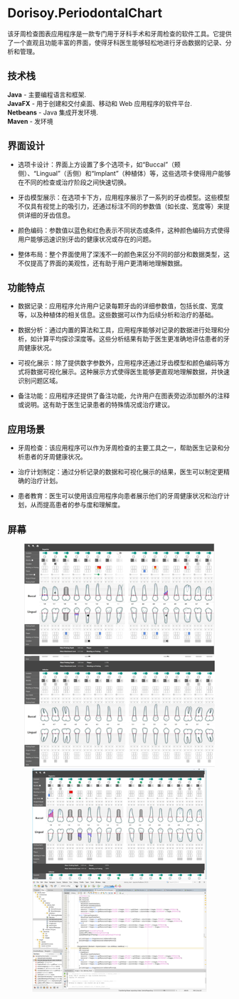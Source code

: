 # Dorisoy.PeriodontalChart

该牙周检查图表应用程序是一款专门用于牙科手术和牙周检查的软件工具。它提供了一个直观且功能丰富的界面，使得牙科医生能够轻松地进行牙齿数据的记录、分析和管理。

## 技术栈

**Java** - 主要编程语言和框架.  
**JavaFX** - 用于创建和交付桌面、移动和 Web 应用程序的软件平台.  
**Netbeans** - Java 集成开发环境.  
**Maven** - 发环境

## 界面设计

- 选项卡设计：界面上方设置了多个选项卡，如“Buccal”（颊侧）、“Lingual”（舌侧）和“Implant”（种植体）等，这些选项卡使得用户能够在不同的检查或治疗阶段之间快速切换。

- 牙齿模型展示：在选项卡下方，应用程序展示了一系列的牙齿模型。这些模型不仅具有视觉上的吸引力，还通过标注不同的参数值（如长度、宽度等）来提供详细的牙齿信息。
  
- 颜色编码：参数值以蓝色和红色表示不同状态或条件，这种颜色编码方式使得用户能够迅速识别牙齿的健康状况或存在的问题。
  
- 整体布局：整个界面使用了深浅不一的颜色来区分不同的部分和数据类型，这不仅提高了界面的美观性，还有助于用户更清晰地理解数据。
  

## 功能特点

- 数据记录：应用程序允许用户记录每颗牙齿的详细参数值，包括长度、宽度等，以及种植体的相关信息。这些数据可以作为后续分析和治疗的基础。
  
- 数据分析：通过内置的算法和工具，应用程序能够对记录的数据进行处理和分析，如计算平均探诊深度等。这些分析结果有助于医生更准确地评估患者的牙周健康状况。
  
- 可视化展示：除了提供数字参数外，应用程序还通过牙齿模型和颜色编码等方式将数据可视化展示。这种展示方式使得医生能够更直观地理解数据，并快速识别问题区域。
  
- 备注功能：应用程序还提供了备注功能，允许用户在图表旁边添加额外的注释或说明。这有助于医生记录患者的特殊情况或治疗建议。

## 应用场景

- 牙周检查：该应用程序可以作为牙周检查的主要工具之一，帮助医生记录和分析患者的牙周健康状况。
  
- 治疗计划制定：通过分析记录的数据和可视化展示的结果，医生可以制定更精确的治疗计划。
  
- 患者教育：医生可以使用该应用程序向患者展示他们的牙周健康状况和治疗计划，从而提高患者的参与度和理解度。

## 屏幕

<p align="center">
  <img src="screenshots/1.jpg" height="250"/>
  <img src="screenshots/2.jpg" height="250"/>
  <img src="screenshots/3.png" height="250"/>
  <img src="screenshots/4.png" height="250"/>
</p>



